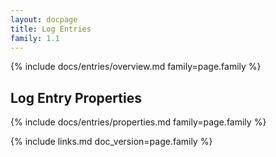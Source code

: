 ```yaml
---
layout: docpage
title: Log Entries
family: 1.1
---
```


{% include docs/entries/overview.md family=page.family %}


## Log Entry Properties

{% include docs/entries/properties.md family=page.family %}


{% include links.md doc_version=page.family %}
